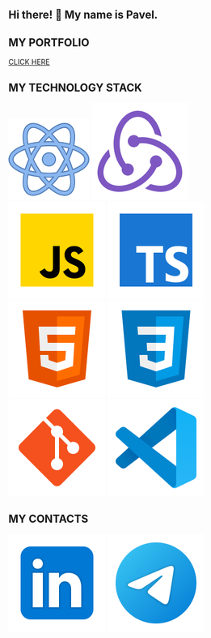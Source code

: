 ## Hi there! 👋 My name is Pavel.

<!-- Frontend developer (React) -->

## MY PORTFOLIO

[CLICK HERE](https://paveltomilin.vercel.app/)

## MY TECHNOLOGY STACK

![React](/svg/react.svg)
![Redux](/svg/redux.svg)
![JS](/svg/JS.svg)
![TS](/svg/TS.svg)
![HTML](/svg/html-5.svg)
![CSS](/svg/css3.svg)
![Git](/svg/git.svg)
![Git](/svg/vscode.svg)

## MY CONTACTS
[<img src="./svg/Linkedin.svg">](https://linkedin.com/in/pavel-tomilin)
[<img src="./svg/telegram.svg">](https://t.me/paul_tm)

<!--
**Paavveel/paavveel** is a ✨ _special_ ✨ repository because its `README.md` (this file) appears on your GitHub profile.

Here are some ideas to get you started:

- 🔭 I’m currently working on ...
- 🌱 I’m currently learning ...
- 👯 I’m looking to collaborate on ...
- 🤔 I’m looking for help with ...
- 💬 Ask me about ...
- 📫 How to reach me: ...
- 😄 Pronouns: ...
- ⚡ Fun fact: ...
-->
